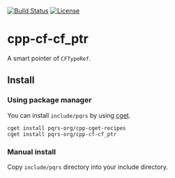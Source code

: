 [![Build Status](https://travis-ci.org/pqrs-org/cpp-cf-cf_ptr.svg?branch=master)](https://travis-ci.org/pqrs-org/cpp-cf-cf_ptr)
[![License](https://img.shields.io/badge/license-Boost%20Software%20License-blue.svg)](https://github.com/pqrs-org/cpp-cf-cf_ptr/blob/master/LICENSE.md)

# cpp-cf-cf_ptr

A smart pointer of `CFTypeRef`.

## Install

### Using package manager

You can install `include/pqrs` by using [cget](https://github.com/pfultz2/cget).

```shell
cget install pqrs-org/cpp-cget-recipes
cget install pqrs-org/cpp-cf-cf_ptr
```

### Manual install

Copy `include/pqrs` directory into your include directory.
